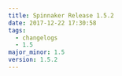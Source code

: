 ```yaml
---
title: Spinnaker Release 1.5.2
date: 2017-12-22 17:30:58
tags:
  - changelogs
  - 1.5
major_minor: 1.5
version: 1.5.2
---
```


<script src="https://gist.github.com/spinnaker-release/a2c02795c6239cc04118fa62de46d2ef.js"></script>
